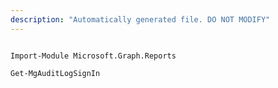 ```yaml
---
description: "Automatically generated file. DO NOT MODIFY"
---
```


```powershellv1

Import-Module Microsoft.Graph.Reports

Get-MgAuditLogSignIn

```